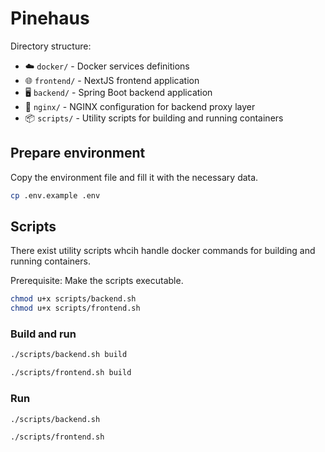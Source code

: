 # Pinehaus

Directory structure:

- ☁️ `docker/` - Docker services definitions
- 🌐 `frontend/` - NextJS frontend application
- 🖥️ `backend/` - Spring Boot backend application
- 🚪 `nginx/` - NGINX configuration for backend proxy layer
- 📦 `scripts/` - Utility scripts for building and running containers

## Prepare environment

Copy the environment file and fill it with the necessary data.

```bash
cp .env.example .env
```

## Scripts

There exist utility scripts whcih handle docker commands for building and running containers.

Prerequisite: Make the scripts executable.

```bash
chmod u+x scripts/backend.sh
chmod u+x scripts/frontend.sh
```

### Build and run

```bash
./scripts/backend.sh build
```

```bash
./scripts/frontend.sh build
```

### Run

```bash
./scripts/backend.sh
```

```bash
./scripts/frontend.sh
```
